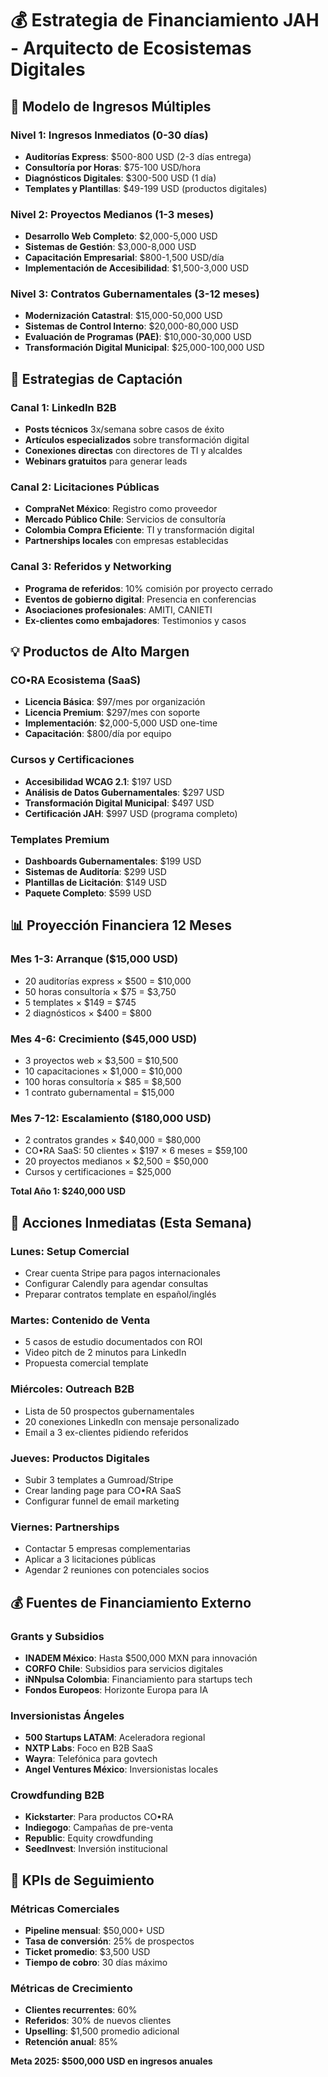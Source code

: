 # 💰 Estrategia de Financiamiento JAH - Arquitecto de Ecosistemas Digitales

## 🎯 **Modelo de Ingresos Múltiples**

### **Nivel 1: Ingresos Inmediatos (0-30 días)**
- **Auditorías Express**: $500-800 USD (2-3 días entrega)
- **Consultoría por Horas**: $75-100 USD/hora
- **Diagnósticos Digitales**: $300-500 USD (1 día)
- **Templates y Plantillas**: $49-199 USD (productos digitales)

### **Nivel 2: Proyectos Medianos (1-3 meses)**
- **Desarrollo Web Completo**: $2,000-5,000 USD
- **Sistemas de Gestión**: $3,000-8,000 USD
- **Capacitación Empresarial**: $800-1,500 USD/día
- **Implementación de Accesibilidad**: $1,500-3,000 USD

### **Nivel 3: Contratos Gubernamentales (3-12 meses)**
- **Modernización Catastral**: $15,000-50,000 USD
- **Sistemas de Control Interno**: $20,000-80,000 USD
- **Evaluación de Programas (PAE)**: $10,000-30,000 USD
- **Transformación Digital Municipal**: $25,000-100,000 USD

## 🚀 **Estrategias de Captación**

### **Canal 1: LinkedIn B2B**
- **Posts técnicos** 3x/semana sobre casos de éxito
- **Artículos especializados** sobre transformación digital
- **Conexiones directas** con directores de TI y alcaldes
- **Webinars gratuitos** para generar leads

### **Canal 2: Licitaciones Públicas**
- **CompraNet México**: Registro como proveedor
- **Mercado Público Chile**: Servicios de consultoría
- **Colombia Compra Eficiente**: TI y transformación digital
- **Partnerships locales** con empresas establecidas

### **Canal 3: Referidos y Networking**
- **Programa de referidos**: 10% comisión por proyecto cerrado
- **Eventos de gobierno digital**: Presencia en conferencias
- **Asociaciones profesionales**: AMITI, CANIETI
- **Ex-clientes como embajadores**: Testimonios y casos

## 💡 **Productos de Alto Margen**

### **CO•RA Ecosistema (SaaS)**
- **Licencia Básica**: $97/mes por organización
- **Licencia Premium**: $297/mes con soporte
- **Implementación**: $2,000-5,000 USD one-time
- **Capacitación**: $800/día por equipo

### **Cursos y Certificaciones**
- **Accesibilidad WCAG 2.1**: $197 USD
- **Análisis de Datos Gubernamentales**: $297 USD
- **Transformación Digital Municipal**: $497 USD
- **Certificación JAH**: $997 USD (programa completo)

### **Templates Premium**
- **Dashboards Gubernamentales**: $199 USD
- **Sistemas de Auditoría**: $299 USD
- **Plantillas de Licitación**: $149 USD
- **Paquete Completo**: $599 USD

## 📊 **Proyección Financiera 12 Meses**

### **Mes 1-3: Arranque ($15,000 USD)**
- 20 auditorías express × $500 = $10,000
- 50 horas consultoría × $75 = $3,750
- 5 templates × $149 = $745
- 2 diagnósticos × $400 = $800

### **Mes 4-6: Crecimiento ($45,000 USD)**
- 3 proyectos web × $3,500 = $10,500
- 10 capacitaciones × $1,000 = $10,000
- 100 horas consultoría × $85 = $8,500
- 1 contrato gubernamental = $15,000

### **Mes 7-12: Escalamiento ($180,000 USD)**
- 2 contratos grandes × $40,000 = $80,000
- CO•RA SaaS: 50 clientes × $197 × 6 meses = $59,100
- 20 proyectos medianos × $2,500 = $50,000
- Cursos y certificaciones = $25,000

**Total Año 1: $240,000 USD**

## 🎯 **Acciones Inmediatas (Esta Semana)**

### **Lunes: Setup Comercial**
- Crear cuenta Stripe para pagos internacionales
- Configurar Calendly para agendar consultas
- Preparar contratos template en español/inglés

### **Martes: Contenido de Venta**
- 5 casos de estudio documentados con ROI
- Video pitch de 2 minutos para LinkedIn
- Propuesta comercial template

### **Miércoles: Outreach B2B**
- Lista de 50 prospectos gubernamentales
- 20 conexiones LinkedIn con mensaje personalizado
- Email a 3 ex-clientes pidiendo referidos

### **Jueves: Productos Digitales**
- Subir 3 templates a Gumroad/Stripe
- Crear landing page para CO•RA SaaS
- Configurar funnel de email marketing

### **Viernes: Partnerships**
- Contactar 5 empresas complementarias
- Aplicar a 3 licitaciones públicas
- Agendar 2 reuniones con potenciales socios

## 💰 **Fuentes de Financiamiento Externo**

### **Grants y Subsidios**
- **INADEM México**: Hasta $500,000 MXN para innovación
- **CORFO Chile**: Subsidios para servicios digitales
- **iNNpulsa Colombia**: Financiamiento para startups tech
- **Fondos Europeos**: Horizonte Europa para IA

### **Inversionistas Ángeles**
- **500 Startups LATAM**: Aceleradora regional
- **NXTP Labs**: Foco en B2B SaaS
- **Wayra**: Telefónica para govtech
- **Angel Ventures México**: Inversionistas locales

### **Crowdfunding B2B**
- **Kickstarter**: Para productos CO•RA
- **Indiegogo**: Campañas de pre-venta
- **Republic**: Equity crowdfunding
- **SeedInvest**: Inversión institucional

## 🎯 **KPIs de Seguimiento**

### **Métricas Comerciales**
- **Pipeline mensual**: $50,000+ USD
- **Tasa de conversión**: 25% de prospectos
- **Ticket promedio**: $3,500 USD
- **Tiempo de cobro**: 30 días máximo

### **Métricas de Crecimiento**
- **Clientes recurrentes**: 60%
- **Referidos**: 30% de nuevos clientes
- **Upselling**: $1,500 promedio adicional
- **Retención anual**: 85%

**Meta 2025: $500,000 USD en ingresos anuales**